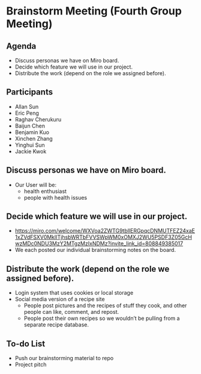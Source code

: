 # Brainstorm Meeting (Fourth Group Meeting)

## Agenda
* Discuss personas we have on Miro board.
* Decide which feature we will use in our project.
* Distribute the work (depend on the role we assigned before).

## Participants
* Allan Sun
* Eric Peng
* Raghav Cherukuru
* Baijun Chen
* Benjamin Kuo
* Xinchen Zhang
* Yinghui Sun
* Jackie Kwok


## Discuss personas we have on Miro board.
* Our User will be:
    * health enthusiast
    * people with health issues 
 
## Decide which feature we will use in our project.
* https://miro.com/welcome/WXVoa2ZWTG9tbllERGpqcDNMUTFEZ24xaE1xZVdFSXV0MklITjhsbWRTbFVVSWpWM0xOMXJ2WU5PSDF3Z05GcHwzMDc0NDU3MzY2MTgzMzIxNDMz?invite_link_id=808849385017 
* We each posted our individual brainstorming notes on the board. 

## Distribute the work (depend on the role we assigned before).
* Login system that uses cookies or local storage
* Social media version of a recipe site
    * People post pictures and the recipes of stuff they cook, and other people can like, comment, and repost. 
    * People post their own recipes so we wouldn’t be pulling from a separate recipe database. 

## To-do List
* Push our brainstorming material to repo
* Project pitch

